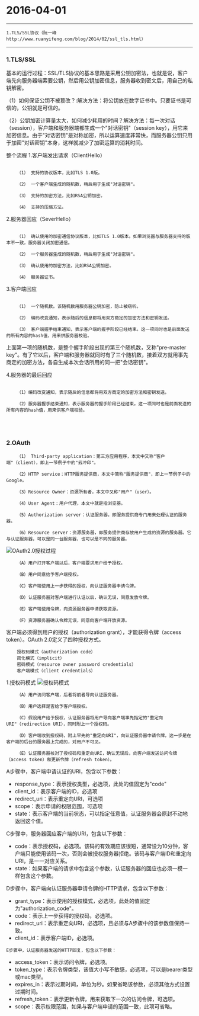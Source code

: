 ﻿# 2016-04-01
---
	1.TLS/SSL协议（阮一峰http://www.ruanyifeng.com/blog/2014/02/ssl_tls.html）
---

###  1.TLS/SSL
基本的运行过程：SSL/TLS协议的基本思路是采用公钥加密法，也就是说，客户端先向服务器端索要公钥，然后用公钥加密信息，服务器收到密文后，用自己的私钥解密。

（1）如何保证公钥不被篡改？:解决方法：将公钥放在数字证书中。只要证书是可信的，公钥就是可信的。

（2）公钥加密计算量太大，如何减少耗用的时间？解决方法：每一次对话（session），客户端和服务器端都生成一个"对话密钥"（session key），用它来加密信息。由于"对话密钥"是对称加密，所以运算速度非常快，而服务器公钥只用于加密"对话密钥"本身，这样就减少了加密运算的消耗时间。

整个流程
1.客户端发出请求（ClientHello）
```
	
    （1） 支持的协议版本，比如TLS 1.0版。

    （2） 一个客户端生成的随机数，稍后用于生成"对话密钥"。

    （3） 支持的加密方法，比如RSA公钥加密。

    （4） 支持的压缩方法。

```

2.服务器回应（SeverHello）
```

    （1） 确认使用的加密通信协议版本，比如TLS 1.0版本。如果浏览器与服务器支持的版本不一致，服务器关闭加密通信。

    （2） 一个服务器生成的随机数，稍后用于生成"对话密钥"。

    （3） 确认使用的加密方法，比如RSA公钥加密。

    （4） 服务器证书。

```

3.客户端回应
```	

    （1） 一个随机数。该随机数用服务器公钥加密，防止被窃听。

    （2） 编码改变通知，表示随后的信息都将用双方商定的加密方法和密钥发送。

    （3） 客户端握手结束通知，表示客户端的握手阶段已经结束。这一项同时也是前面发送的所有内容的hash值，用来供服务器校验。

```
上面第一项的随机数，是整个握手阶段出现的第三个随机数，又称"pre-master key"。有了它以后，客户端和服务器就同时有了三个随机数，接着双方就用事先商定的加密方法，各自生成本次会话所用的同一把"会话密钥"。

4.服务器的最后回应
```

    （1）编码改变通知，表示随后的信息都将用双方商定的加密方法和密钥发送。

    （2）服务器握手结束通知，表示服务器的握手阶段已经结束。这一项同时也是前面发送的所有内容的hash值，用来供客户端校验。

```
<br>
<br>


###  2.OAuth
```
    （1） Third-party application：第三方应用程序，本文中又称"客户端"（client），即上一节例子中的"云冲印"。

    （2）HTTP service：HTTP服务提供商，本文中简称"服务提供商"，即上一节例子中的Google。

    （3）Resource Owner：资源所有者，本文中又称"用户"（user）。

    （4）User Agent：用户代理，本文中就是指浏览器。

    （5）Authorization server：认证服务器，即服务提供商专门用来处理认证的服务器。

    （6）Resource server：资源服务器，即服务提供商存放用户生成的资源的服务器。它与认证服务器，可以是同一台服务器，也可以是不同的服务器。

```
![OAuth2.0授权过程][1]
```
    （A）用户打开客户端以后，客户端要求用户给予授权。

    （B）用户同意给予客户端授权。

    （C）客户端使用上一步获得的授权，向认证服务器申请令牌。

    （D）认证服务器对客户端进行认证以后，确认无误，同意发放令牌。

    （E）客户端使用令牌，向资源服务器申请获取资源。

    （F）资源服务器确认令牌无误，同意向客户端开放资源。

```
客户端必须得到用户的授权（authorization grant），才能获得令牌（access token）。OAuth 2.0定义了四种授权方式。
```
    授权码模式（authorization code）
    简化模式（implicit）
    密码模式（resource owner password credentials）
    客户端模式（client credentials）
```

1.授权码模式
![授权码模式][2]
```
    （A）用户访问客户端，后者将前者导向认证服务器。

    （B）用户选择是否给予客户端授权。

    （C）假设用户给予授权，认证服务器将用户导向客户端事先指定的"重定向URI"（redirection URI），同时附上一个授权码。

    （D）客户端收到授权码，附上早先的"重定向URI"，向认证服务器申请令牌。这一步是在客户端的后台的服务器上完成的，对用户不可见。

    （E）认证服务器核对了授权码和重定向URI，确认无误后，向客户端发送访问令牌（access token）和更新令牌（refresh token）。
```
    
A步骤中，客户端申请认证的URI，包含以下参数：

   * response_type：表示授权类型，必选项，此处的值固定为"code"
   * client_id：表示客户端的ID，必选项
   * redirect_uri：表示重定向URI，可选项
   * scope：表示申请的权限范围，可选项
   * state：表示客户端的当前状态，可以指定任意值，认证服务器会原封不动地返回这个值。
    
C步骤中，服务器回应客户端的URI，包含以下参数：

   * code：表示授权码，必选项。该码的有效期应该很短，通常设为10分钟，客户端只能使用该码一次，否则会被授权服务器拒绝。该码与客户端ID和重定向URI，是一一对应关系。
   * state：如果客户端的请求中包含这个参数，认证服务器的回应也必须一模一样包含这个参数。
    
D步骤中，客户端向认证服务器申请令牌的HTTP请求，包含以下参数：

   * grant_type：表示使用的授权模式，必选项，此处的值固定为"authorization_code"。
   * code：表示上一步获得的授权码，必选项。
   * redirect_uri：表示重定向URI，必选项，且必须与A步骤中的该参数值保持一致。
   * client_id：表示客户端ID，必选项。
    
    E步骤中，认证服务器发送的HTTP回复，包含以下参数：

   - access_token：表示访问令牌，必选项。
   - token_type：表示令牌类型，该值大小写不敏感，必选项，可以是bearer类型或mac类型。
   - expires_in：表示过期时间，单位为秒。如果省略该参数，必须其他方式设置过期时间。
   - refresh_token：表示更新令牌，用来获取下一次的访问令牌，可选项。
   - scope：表示权限范围，如果与客户端申请的范围一致，此项可省略。



  [1]: http://image.beekka.com/blog/2014/bg2014051203.png
  [2]: http://image.beekka.com/blog/2014/bg2014051204.png